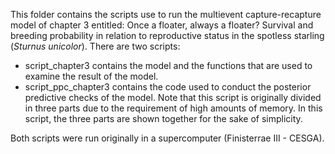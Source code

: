 
This folder contains the scripts use to run the multievent capture-recapture model of chapter 3 entitled: Once a floater, always a floater?
Survival and breeding probability in relation to reproductive status in the spotless starling (*Sturnus unicolor*). There are two scripts: 

- script_chapter3 contains the model and the functions that are used to examine the result of the model. 
- script_ppc_chapter3 contains the code used to conduct the posterior predictive checks of the model. Note that this script is originally divided in three parts due to the requirement of high amounts of memory. In this script, the three parts are shown together for the sake of simplicity. 

Both scripts were run originally in a supercomputer (Finisterrae III - CESGA). 

